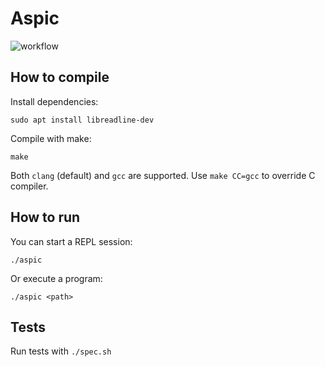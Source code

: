 # Aspic

![workflow](https://github.com/abodelot/aspic/actions/workflows/ci.yml/badge.svg)

## How to compile

Install dependencies:

    sudo apt install libreadline-dev

Compile with make:

    make

Both `clang` (default) and `gcc` are supported. Use `make CC=gcc` to override C compiler.

## How to run

You can start a REPL session:

    ./aspic

Or execute a program:

    ./aspic <path>

## Tests

Run tests with `./spec.sh`
